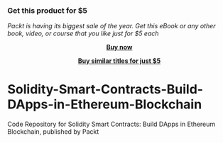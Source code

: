 
### Get this product for $5

<i>Packt is having its biggest sale of the year. Get this eBook or any other book, video, or course that you like just for $5 each</i>


<b><p align='center'>[Buy now](https://packt.link/9781838989231)</p></b>


<b><p align='center'>[Buy similar titles for just $5](https://subscription.packtpub.com/search)</p></b>


# Solidity-Smart-Contracts-Build-DApps-in-Ethereum-Blockchain
Code Repository for Solidity Smart Contracts: Build DApps in Ethereum Blockchain, published by Packt
